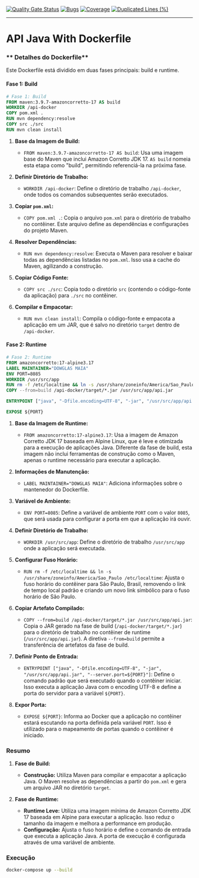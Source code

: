 [![Quality Gate Status](https://sonarcloud.io/api/project_badges/measure?project=api-docker&metric=alert_status)](https://sonarcloud.io/summary/new_code?id=api-docker)
[![Bugs](https://sonarcloud.io/api/project_badges/measure?project=api-docker&metric=bugs)](https://sonarcloud.io/summary/new_code?id=api-docker)
[![Coverage](https://sonarcloud.io/api/project_badges/measure?project=api-docker&metric=coverage)](https://sonarcloud.io/summary/new_code?id=api-docker)
[![Duplicated Lines (%)](https://sonarcloud.io/api/project_badges/measure?project=api-docker&metric=duplicated_lines_density)](https://sonarcloud.io/summary/new_code?id=api-docker)

---

# **API Java With Dockerfile**


### ** Detalhes do Dockerfile**

Este Dockerfile está dividido em duas fases principais: build e runtime.

#### **Fase 1: Build**

```dockerfile
# Fase 1: Build
FROM maven:3.9.7-amazoncorretto-17 AS build
WORKDIR /api-docker
COPY pom.xml .
RUN mvn dependency:resolve
COPY src ./src
RUN mvn clean install
```

1. **Base da Imagem de Build:**
    - `FROM maven:3.9.7-amazoncorretto-17 AS build`: Usa uma imagem base do Maven que inclui Amazon Corretto JDK 17. `AS build` nomeia esta etapa como "build", permitindo referenciá-la na próxima fase.

2. **Definir Diretório de Trabalho:**
    - `WORKDIR /api-docker`: Define o diretório de trabalho `/api-docker`, onde todos os comandos subsequentes serão executados.

3. **Copiar `pom.xml`:**
    - `COPY pom.xml .`: Copia o arquivo `pom.xml` para o diretório de trabalho no contêiner. Este arquivo define as dependências e configurações do projeto Maven.

4. **Resolver Dependências:**
    - `RUN mvn dependency:resolve`: Executa o Maven para resolver e baixar todas as dependências listadas no `pom.xml`. Isso usa a cache do Maven, agilizando a construção.

5. **Copiar Código Fonte:**
    - `COPY src ./src`: Copia todo o diretório `src` (contendo o código-fonte da aplicação) para `./src` no contêiner.

6. **Compilar e Empacotar:**
    - `RUN mvn clean install`: Compila o código-fonte e empacota a aplicação em um JAR, que é salvo no diretório `target` dentro de `/api-docker`.

#### **Fase 2: Runtime**

```dockerfile
# Fase 2: Runtime
FROM amazoncorretto:17-alpine3.17
LABEL MAINTAINER="DOWGLAS MAIA"
ENV PORT=8085
WORKDIR /usr/src/app
RUN rm -f /etc/localtime && ln -s /usr/share/zoneinfo/America/Sao_Paulo /etc/localtime
COPY --from=build /api-docker/target/*.jar /usr/src/app/api.jar

ENTRYPOINT ["java", "-Dfile.encoding=UTF-8", "-jar", "/usr/src/app/api.jar", "--server.port=${PORT}"]

EXPOSE ${PORT}
```

1. **Base da Imagem de Runtime:**
    - `FROM amazoncorretto:17-alpine3.17`: Usa a imagem de Amazon Corretto JDK 17 baseada em Alpine Linux, que é leve e otimizada para a execução de aplicações Java. Diferente da fase de build, esta imagem não inclui ferramentas de construção como o Maven, apenas o runtime necessário para executar a aplicação.

2. **Informações de Manutenção:**
    - `LABEL MAINTAINER="DOWGLAS MAIA"`: Adiciona informações sobre o mantenedor do Dockerfile.

3. **Variável de Ambiente:**
    - `ENV PORT=8085`: Define a variável de ambiente `PORT` com o valor `8085`, que será usada para configurar a porta em que a aplicação irá ouvir.

4. **Definir Diretório de Trabalho:**
    - `WORKDIR /usr/src/app`: Define o diretório de trabalho `/usr/src/app` onde a aplicação será executada.

5. **Configurar Fuso Horário:**
    - `RUN rm -f /etc/localtime && ln -s /usr/share/zoneinfo/America/Sao_Paulo /etc/localtime`: Ajusta o fuso horário do contêiner para São Paulo, Brasil, removendo o link de tempo local padrão e criando um novo link simbólico para o fuso horário de São Paulo.

6. **Copiar Artefato Compilado:**
    - `COPY --from=build /api-docker/target/*.jar /usr/src/app/api.jar`: Copia o JAR gerado na fase de build (`/api-docker/target/*.jar`) para o diretório de trabalho no contêiner de runtime (`/usr/src/app/api.jar`). A diretiva `--from=build` permite a transferência de artefatos da fase de build.

7. **Definir Ponto de Entrada:**
    - `ENTRYPOINT ["java", "-Dfile.encoding=UTF-8", "-jar", "/usr/src/app/api.jar", "--server.port=${PORT}"]`: Define o comando padrão que será executado quando o contêiner iniciar. Isso executa a aplicação Java com o encoding UTF-8 e define a porta do servidor para a variável `${PORT}`.

8. **Expor Porta:**
    - `EXPOSE ${PORT}`: Informa ao Docker que a aplicação no contêiner estará escutando na porta definida pela variável `PORT`. Isso é utilizado para o mapeamento de portas quando o contêiner é iniciado.

### **Resumo**

1. **Fase de Build:**
    - **Construção:** Utiliza Maven para compilar e empacotar a aplicação Java. O Maven resolve as dependências a partir do `pom.xml` e gera um arquivo JAR no diretório `target`.

2. **Fase de Runtime:**
    - **Runtime Leve:** Utiliza uma imagem mínima de Amazon Corretto JDK 17 baseada em Alpine para executar a aplicação. Isso reduz o tamanho da imagem e melhora a performance em produção.
    - **Configuração:** Ajusta o fuso horário e define o comando de entrada que executa a aplicação Java. A porta de execução é configurada através de uma variável de ambiente.
   
### Execução
```bash
docker-compose up --build
```

